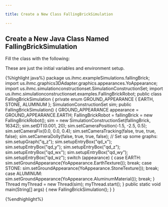 ```yaml
---

title: Create a New Class FallingBrickSimulation

---
```

## Create a New Java Class Named FallingBrickSimulation
   Fill the class with the following:
   
   These are just the initial variables and environment setup.


{%highlight java%}
package us.ihmc.exampleSimulations.fallingBrick;
import us.ihmc.graphics3DAdapter.graphics.appearances.YoAppearance;
import us.ihmc.simulationconstructionset.SimulationConstructionSet;
import us.ihmc.simulationconstructionset.examples.FallingBrickRobot;
public class FallingBrickSimulation
{
   private enum GROUND_APPEARANCE
   {
      EARTH, STONE, ALUMINUM
   };
   SimulationConstructionSet sim;
   public FallingBrickSimulation()
   {
      GROUND_APPEARANCE appearance = GROUND_APPEARANCE.EARTH;
      FallingBrickRobot = fallingBrick = new FallingBrickRobot();
      sim = new SimulationConstructionSet(fallingBrick, 16342);
      sim.setDT(0.001, 20);
      sim.setCameraPosition(-1.5, -2.5, 0.5);
      sim.setCameraFix(0.0, 0.0, 0.4);
      sim.setCameraTracking(false, true, true, false);
      sim.setCameraDolly(false, true, true, false);
      // Set up some graphs:
      sim.setupGraph("q_z");
      sim.setupEntryBox("qd_x");
      sim.setupEntryBox("qd_y");
      sim.setupEntryBox("qd_z");
      sim.setupEntryBox("qd_wx");
      sim.setupEntryBox("qd_wy");
      sim.setupEntryBox("qd_wz");
      switch (appearance)
      {
      case EARTH:
         sim.setGroundAppearance(YoAppearance.EarthTexture());
         break;
      case STONE:
         sim.setGroundAppearance(YoAppearance.StoneTexture());
         break;
      case ALUMINUM:
         sim.setGroundAppearance(YoAppearance.AluminumMaterial());
         break;
      }
      Thread myThread = new Thread(sim);
      myThread.start();
   }
   public static void main(String[] args)
   {
      new FallingBrickSimulation();
   }
}

{%endhighlight%}

